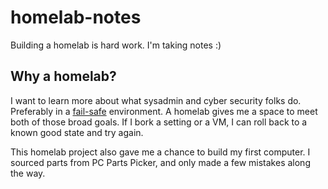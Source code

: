 # homelab-notes
Building a homelab is hard work. I'm taking notes :)

## Why a homelab?
I want to learn more about what sysadmin and cyber security folks do. Preferably in a [fail-safe](https://en.wikipedia.org/wiki/Fail-safe) environment. A homelab gives me a space to meet both of those broad goals. If I bork a setting or a VM, I can roll back to a known good state and try again.

This homelab project also gave me a chance to build my first computer. I sourced parts from PC Parts Picker, and only made a few mistakes along the way.
